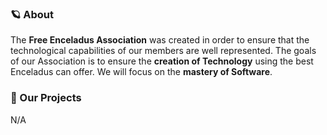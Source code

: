 ### :ringed_planet: About 
The **Free Enceladus Association** was created in order to ensure that the technological capabilities of our members are well represented. 
The goals of our Association is to ensure the **creation of Technology** using the best Enceladus can offer. 
We will focus on the **mastery of Software**.

### :star2: Our Projects 
N/A
